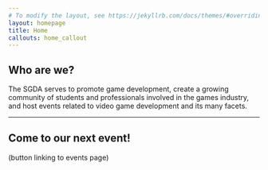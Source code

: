 ```yaml
---
# To modify the layout, see https://jekyllrb.com/docs/themes/#overriding-theme-defaults
layout: homepage
title: Home
callouts: home_callout
---
```


## Who are we?
The SGDA serves to promote game development, create a growing community of students and professionals involved in the games industry, and host events related to video game development and its many facets.

***

## Come to our next event!
(button linking to events page)